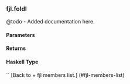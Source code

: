 ### fjl.foldl
@todo - Added documentation here.

#### Parameters

#### Returns
 
#### Haskell Type
``
[Back to  + fjl members list.]
(#fjl-members-list)
